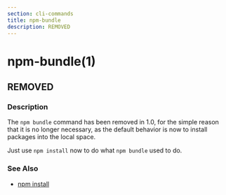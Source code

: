 ```yaml
---
section: cli-commands 
title: npm-bundle
description: REMOVED
---
```


# npm-bundle(1)

## REMOVED

### Description

The `npm bundle` command has been removed in 1.0, for the simple reason
that it is no longer necessary, as the default behavior is now to
install packages into the local space.

Just use `npm install` now to do what `npm bundle` used to do.

### See Also

* [npm install](/cli-commands/install)
